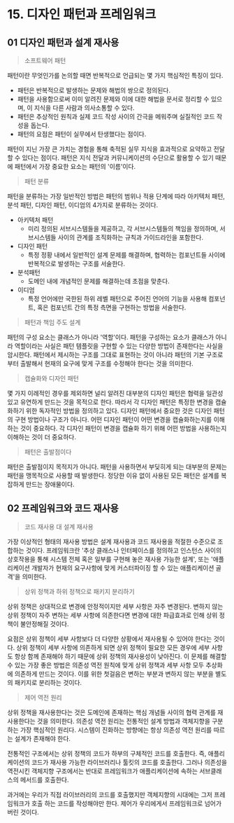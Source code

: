 # 15. 디자인 패턴과 프레임워크
## 01 디자인 패턴과 설계 재사용

> 소프트웨어 패턴

패턴이란 무엇인가를 논의할 때면 반복적으로 언급되는 몇 가지 핵심적인 특징이 있다.

* 패턴은 반복적으로 발생하는 문제와 해법의 쌍으로 정의된다.
* 패턴을 사용함으로써 이미 알려진 문제와 이에 대한 해법을 문서로 정리할 수 있으며, 이 지식을 다른 사람과 의사소통할 수 있다.
* 패턴은 추상적인 원칙과 실제 코드 작성 사이의 간극을 메워주며 실질적인 코드 작성을 돕는다.
* 패턴의 요점은 패턴이 실무에서 탄생했다는 점이다.

패턴이 지닌 가장 큰 가치는 경험을 통해 축적된 실무 지식을 효과적으로 요약하고 전달할 수 있다는 점이다.
패턴은 지식 전달과 커뮤니케이션의 수단으로 활용할 수 있기 때문에 패턴에서 가장 중요한 요소는 패턴의 '이름'이다.

> 패턴 분류

패턴을 분류하는 가장 일반적인 방법은 패턴의 범위나 적용 단계에 따라 아키텍처 패턴, 분석 패턴, 디자인 패턴, 이디엄의 4가지로 분류하는 것이다.

* 아키텍처 패턴
  * 미리 정의된 서브시스템들을 제공하고, 각 서브시스템들의 책임을 정의하며, 서브시스템들 사이의 관계를 조직화하는 규칙과 가이드라인을 포함한다.
* 디자인 패턴
  * 특정 정황 내에서 일반적인 설계 문제를 해결하며, 협력하는 컴포넌트들 사이에 반복적으로 발생하는 구조를 서술한다.
* 분석패턴
  * 도메인 내에 개념적인 문제를 해결하는데 초점을 맞춘다.
* 이디엄
  * 특정 언어에만 국한된 하위 레벨 패턴으로 주어진 언어의 기능을 사용해 컴포넌트, 혹은 컴포넌트 간의 특정 측면을 구현하는 방법을 서술한다.

> 패턴과 책임 주도 설계

패턴의 구성 요소는 클래스가 아니라 '역할'이다.
패턴을 구성하는 요소가 클래스가 아니라 역할이라는 사실은 패턴 템플릿을 구현할 수 있는 다양한 방법이 존재한다는 사실을 암시한다.
패턴에서 제시하는 구조를 그대로 표현하는 것이 아니라 패턴의 기본 구조로부터 출발해서 현재의 요구에 맞게 구조를 수정해야 한다는 것을 의미한다.

> 캡슐화와 디자인 패턴

몇 가지 이례적인 경우를 제외하면 널리 알려진 대부분의 디자인 패턴은 협력을 일관성 있고 유연하게 만드는 것을 목적으로 한다.
따라서 각 디자인 패턴은 특정한 변경을 캡슐화하기 위한 독자적인 방법을 정의하고 있다.
디자인 패턴에서 중요한 것은 디자인 패턴의 구현 방법이나 구조가 아니다.
어떤 디자인 패턴이 어떤 변경을 캡슐화하는지를 이해하는 것이 중요하다.
각 디자인 패턴이 변경을 캡슐화 하기 위해 어떤 방법을 사용하는지 이해하는 것이 더 중요하다.

> 패턴은 출발점이다

패턴은 출발점이지 목적지가 아니다.
패턴을 사용하면서 부딪히게 되는 대부분의 문제는 패턴을 맹목적으로 사용할 때 발생한다.
정당한 이유 없이 사용된 모든 패턴은 설계를 복잡하게 만드는 장애물이다.


## 02 프레임워크와 코드 재사용

> 코드 재사용 대 설계 재사용

가장 이상적인 형태의 재사용 방법은 설계 재사용과 코드 재사용을 적절한 수준으로 조합하는 것이다.
프레임워크란 '추상 클래스나 인터페이스를 정의하고 인스턴스 사이의 상호작용을 통해 시스템 전체 혹은 일부를 구현해 놓은 재사용 가능한 설계', 또는
'애플리케이션 개발자가 현재의 요구사항에 맞게 커스터파이징 할 수 있는 애플리케이션 골격'을 의미한다.

> 상위 정책과 하위 정책으로 패키지 분리하기

상위 정책은 상대적으로 변경에 안정적이지만 세부 사항은 자주 변경된다.
변하지 않는 상위 정책이 자주 변하는 세부 사항에 의존한다면 변경에 대한 파급효과로 인해 상위 정책이 불안정해질 것이다.

요점은 상위 정책이 세부 사항보다 더 다양한 상황에서 재사용될 수 있어야 한다는 것이다.
상위 정책이 세부 사항에 의존하게 되면 상위 정책이 필요한 모든 경우에 세부 사항도 항상 함께 존재해야 하기 때문에 상위 정책의 재사용성이 낮아진다.
이 문제를 해결할 수 있는 가장 좋은 방법은 의존성 역전 원칙에 맞게 상위 정책과 세부 사항 모두 추상화에 의존하게 만드는 것이다.
이를 위한 첫걸음은 변하는 부분과 변하지 않는 부분을 별도의 패키지로 분리하는 것이다.

> 제어 역전 원리

상위 정책을 재사용한다는 것은 도메인에 존재하는 핵심 개념들 사이의 협력 관계를 재사용한다는 것을 의미한다.
의존성 역전 원리는 전통적인 설계 방법과 객체지향을 구분하는 가장 핵심적인 원리다.
시스템이 진화하는 방향에는 항상 의존성 역전 원리를 따르는 설계가 존재해야 한다.

전통적인 구조에서는 상위 정책의 코드가 하부의 구체적인 코드를 호출한다. 즉, 애플리케이션의 코드가 재사용 가능한 라이브러리나 툴킷의 코드를 호출한다.
그러나 의존성을 역전시킨 객체지향 구조에서는 반대로 프레임워크가 애플리케이션에 속하는 서브클래스의 메서드를 호출한다.

과거에는 우리가 직접 라이브러리의 코드를 호출했지만 객체지향의 시대에는 그저 프레임워크가 호출 하는 코드를 작성해야만 한다.
제어가 우리에게서 프레임워크로 넘어가 버린 것이다.